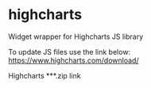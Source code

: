 # highcharts
Widget wrapper for Highcharts JS library

To update JS files use the link below:
https://www.highcharts.com/download/

Highcharts ***.zip link
